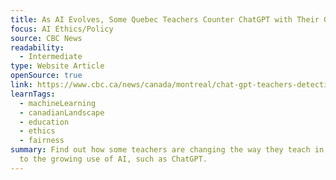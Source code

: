 ```yaml
---
title: As AI Evolves, Some Quebec Teachers Counter ChatGPT with Their Own Bots
focus: AI Ethics/Policy
source: CBC News
readability:
  - Intermediate
type: Website Article
openSource: true
link: https://www.cbc.ca/news/canada/montreal/chat-gpt-teachers-detection-quebec-1.6796693
learnTags:
  - machineLearning
  - canadianLandscape
  - education
  - ethics
  - fairness
summary: Find out how some teachers are changing the way they teach in response
  to the growing use of AI, such as ChatGPT.
---
```

